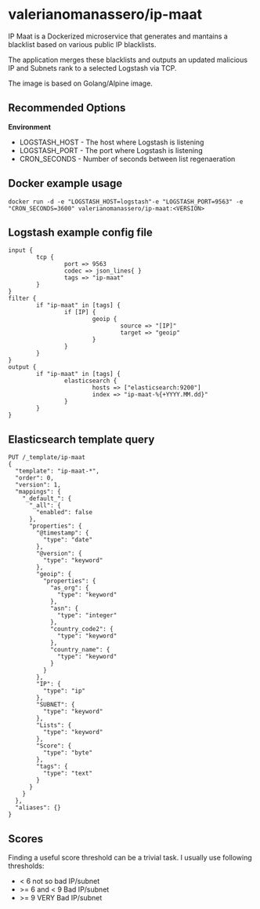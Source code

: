 # valerianomanassero/ip-maat
IP Maat is a Dockerized microservice that generates and mantains a blacklist based on various public IP blacklists.

The application merges these blacklists and outputs an updated malicious IP and Subnets rank to a selected Logstash via TCP.

The image is based on Golang/Alpine image.

## Recommended Options

**Environment**

- LOGSTASH_HOST - The host where Logstash is listening
- LOGSTASH_PORT - The port where Logstash is listening
- CRON_SECONDS - Number of seconds between list regenaeration 

## Docker example usage

```
docker run -d -e "LOGSTASH_HOST=logstash"-e "LOGSTASH_PORT=9563" -e "CRON_SECONDS=3600" valerianomanassero/ip-maat:<VERSION>
```
## Logstash example config file
```
input {
        tcp {
                port => 9563
                codec => json_lines{ }
                tags => "ip-maat"
        }
}
filter {
        if "ip-maat" in [tags] {
                if [IP] {
                        geoip {
                                source => "[IP]"
                                target => "geoip"
                        }
                }
        }
}
output {
        if "ip-maat" in [tags] {
                elasticsearch {
                        hosts => ["elasticsearch:9200"]
                        index => "ip-maat-%{+YYYY.MM.dd}"
                }
        }
}
```
## Elasticsearch template query
```
PUT /_template/ip-maat
{
  "template": "ip-maat-*",
  "order": 0,
  "version": 1,
  "mappings": {
    "_default_": {
      "_all": {
        "enabled": false
      },
      "properties": {
        "@timestamp": {
          "type": "date"
        },
        "@version": {
          "type": "keyword"
        },
        "geoip": {
          "properties": {
            "as_org": {
              "type": "keyword"
            },
            "asn": {
              "type": "integer"
            },
            "country_code2": {
              "type": "keyword"
            },
            "country_name": {
              "type": "keyword"
            }
          }
        },
        "IP": {
          "type": "ip"
        },
        "SUBNET": {
          "type": "keyword"
        },
        "Lists": {
          "type": "keyword"
        },
        "Score": {
          "type": "byte"
        },
        "tags": {
          "type": "text"
        }
      }
    }
  },
  "aliases": {}
}
```

## Scores

Finding a useful score threshold can be a trivial task.
I usually use following thresholds:
* < 6  not so bad IP/subnet
* \>= 6 and < 9 Bad IP/subnet
* \>= 9 VERY Bad IP/subnet